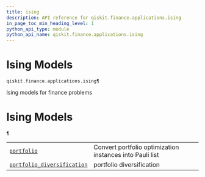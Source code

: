 ```yaml
---
title: ising
description: API reference for qiskit.finance.applications.ising
in_page_toc_min_heading_level: 1
python_api_type: module
python_api_name: qiskit.finance.applications.ising
---
```


<span id="module-qiskit.finance.applications.ising" />

<span id="qiskit-finance-applications-ising" />

# Ising Models

<span id="module-qiskit.finance.applications.ising" />

`qiskit.finance.applications.ising¶`

Ising models for finance problems

# Ising Models

<span id="module-qiskit.finance.applications.ising" />

`¶`

|                                                                                                                                                                                                                             |                                                          |
| --------------------------------------------------------------------------------------------------------------------------------------------------------------------------------------------------------------------------- | -------------------------------------------------------- |
| [`portfolio`](qiskit.finance.applications.ising.portfolio#module-qiskit.finance.applications.ising.portfolio "qiskit.finance.applications.ising.portfolio")                                                                 | Convert portfolio optimization instances into Pauli list |
| [`portfolio_diversification`](qiskit.finance.applications.ising.portfolio_diversification#module-qiskit.finance.applications.ising.portfolio_diversification "qiskit.finance.applications.ising.portfolio_diversification") | portfolio diversification                                |

